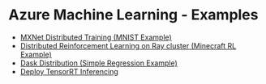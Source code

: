 # Azure Machine Learning - Examples

- [MXNet Distributed Training (MNIST Example)](./azureml_mxnet_distributed.ipynb)
- [Distributed Reinforcement Learning on Ray cluster (Minecraft RL Example)](./azureml_minecraft_rl_ray_cluster.ipynb)
- [Dask Distribution (Simple Regression Example)](./azureml_dask_distributed.ipynb)
- [Deploy TensorRT Inferencing](./azureml_tensorrt_inference.ipynb)
